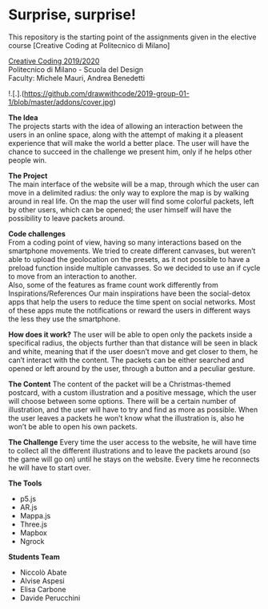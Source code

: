 # Surprise, surprise!
This repository is the starting point of the assignments given in the elective course [Creative Coding at Politecnico di Milano]

[Creative Coding 2019/2020](https://drawwithcode.github.io/2019/)  
Politecnico di Milano - Scuola del Design  
Faculty: Michele Mauri, Andrea Benedetti

!.[.].(https://github.com/drawwithcode/2019-group-01-1/blob/master/addons/cover.jpg)  

**The Idea**  
The projects starts with the idea of allowing an interaction between the users in an online space, along with the attempt of making it a pleasent experience that will make the world a better place.
The user will have the chance to succeed in the challenge we present him, only if he helps other people win.

**The Project**  
The main interface of the website will be a map, through which the user can move in a delimited radius: the only way to explore the map is by walking around in real life.
On the map the user will find some colorful packets, left by other users, which can be opened; the user himself will have the possibility to leave packets around.

**Code challenges**  
From a coding point of view, having so many interactions based on the smartphone movements.
We tried to create different canvases, but weren’t able to upload the geolocation on the presets, as it not possible to have a preload function inside multiple canvasses. So we decided to use an if cycle to move from an interaction to another.  
Also, some of the features as frame count work differently from
Inspirations/References
Our main inspirations have been the social-detox apps that help the users to reduce the time spent on social networks. Most of these apps mute the notifications or reward the users in different ways the less they use the smartphone.

**How does it work?**
The user will be able to open only the packets inside a specifical radius, the objects further than that distance will be seen in black and white, meaning that if the user doesn’t move and get closer to them, he can’t interact with the content.
The packets can be either searched and opened or left around by the user, through a button and a peculiar gesture.

**The Content**
The content of the packet will be a Christmas-themed postcard, with a custom illustration and a positive message, which the user will choose between some options.
There will be a certain number of illustration, and the user will have to try and find as more as possible. When the user leaves a packets he won’t know what the illustration is, also he won’t be able to open his own packets.

**The Challenge**
Every time the user access to the website, he will have time to collect all the different illustrations and to leave the packets around (so the game will go on) until he stays on the website.
Every time he reconnects he will have to start over.

**The Tools**
* p5.js
* AR.js
* Mappa.js
* Three.js
* Mapbox
* Ngrock

**Students Team**
* Niccolò Abate   
* Alvise Aspesi  
* Elisa Carbone  
* Davide Perucchini
